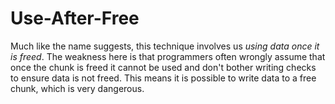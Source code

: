 # Use-After-Free

Much like the name suggests, this technique involves us _using data once it is freed_. The weakness here is that programmers often wrongly assume that once the chunk is freed it cannot be used and don't bother writing checks to ensure data is not freed. This means it is possible to write data to a free chunk, which is very dangerous.

